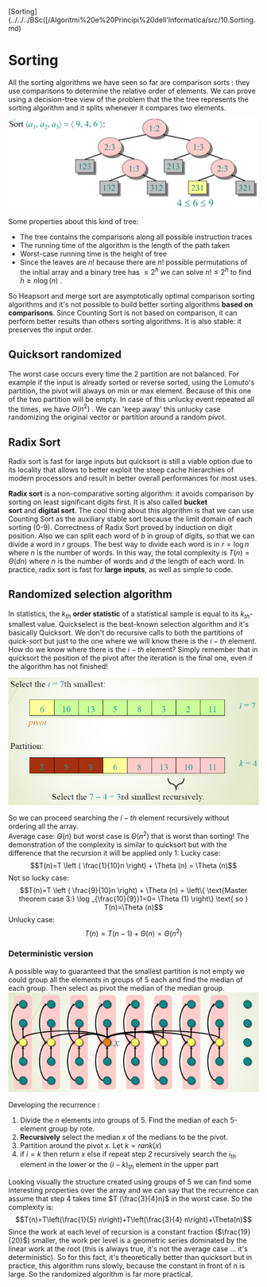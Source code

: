 [Sorting](../../../BSc([/Algoritmi%20e%20Principi%20dell'Informatica/src/10.Sorting.md)

# Sorting 

All the sorting algorithms we have seen so far are comparison sorts : they use comparisons to determine the relative order of elements.
We can prove using a decision-tree view of the problem that the  the tree represents the sorting algorithm and it splits whenever it compares two elements.

![](images/3d4ee25a2221f08b0b4a7dee1035b164.png)

Some properties about this kind of tree: 

- The tree contains the comparisons along all possible instruction traces
- The running time of the algorithm is the length of the path taken
- Worst-case running time is the height of tree
- Since the leaves are $n!$ because there are $n!$ possible permutations of the initial array and a binary tree has $\le 2^h$ we can solve $n! \le 2^h$ to find $h \ge n \log (n)$ .  

So Heapsort and merge sort are asymptotically optimal comparison sorting algorithms and it's not possible to build better sorting algorithms **based on comparisons**. 
Since Counting Sort is not based on comparison, it can perform better results than others sorting algorithms. It is also stable: it preserves the input order. 


## Quicksort randomized

The worst case occurs every time the 2 partition are not balanced. For example if the input is already sorted or reverse sorted, using the Lomuto's partition, the pivot will always on min or max element.  Because of this one of the two partition will be empty. In case of this unlucky event repeated all the times, we have $O(n^2)$ . We can 'keep away' this unlucky case randomizing the original vector or partition around a random pivot. 

## Radix Sort

Radix sort is fast for large inputs but quicksort is still a viable option due to its locality that allows to better exploit the steep cache hierarchies of modern processors and result in better overall performances for most uses.

**Radix sort** is a non-comparative sorting algorithm: it avoids comparison by sorting on least significant digits first. It is also called **bucket sort** and **digital sort**.
The cool thing about this algorithm is that we can use Counting Sort as the auxiliary stable sort because the limit domain of each sorting (0-9). 
Correctness of Radix Sort proved by induction on digit position. 
Also we can split each word of $b$ in group of digits, so that we can divide a word in $r$ groups. The best way to divide each word is in $r=\log n$ where $n$ is the number of words. In this way, the total complexity is $T(n)=\Theta(dn)$ where $n$ is the number of words and $d$ the length of each word. 
In practice, radix sort is fast for **large inputs**, as well as simple to code.  

## Randomized selection algorithm

In statistics, the $k_{th}$ **order statistic** of a statistical sample is equal to its $k_{th}$-smallest value. 
Quickselect is the best-known selection algorithm and it's basically Quicksort. 
We don't do recursive calls to both the partitions of quick-sort but just to the one where we will know there is the $i-th$ element. How do we know where there is the $i-th$ element? Simply remember that in quicksort the position of the pivot after the iteration is the final one, even if the algorithm has not finished! 

![](images/890c6fa2aa45e89825ab985981d6f731.png)

So we can proceed searching the $i-th$ element recursively without ordering all the array.     
Average case: $\Theta(n)$ but worst case is $\Theta (n^2)$ that is worst than sorting! 
The demonstration of the complexity is similar to quicksort but with the difference that the recursion it will be applied only 1:
Lucky case: $$T(n)=T \left ( \frac{1}{10}n \right) + \Theta (n) = \Theta (n)$$
Not so lucky case: $$T(n)=T \left ( \frac{9}{10}n \right) + \Theta (n) = \left\{ \text{Master theorem case 3:} \log _{\frac{10}{9}}1=0= \Theta (1) \right\} \text{ so } T(n)=\Theta (n)$$
Unlucky case: $$T(n)=T ( n -1) + \Theta (n) = \Theta (n^2)$$


### Deterministic version
 
A possible way to guaranteed that the smallest partition is not empty we could group all the elements in groups of 5 each and find the median of each group. Then select as pivot the median of the median group. 
![](images/b83b5758326dbf857474ef911ba97678.png)

Developing the recurrence :

1. Divide the $n$ elements into groups of 5. Find the median of each 5-element group by rote.
2. **Recursively** select the median $x$ of the medians to be the pivot.
3. Partition around the pivot $x$.  Let $k = rank(x)$
4. if  $i = k$ then return $x$ else if  repeat step _2_ recursively search the $i_{th}$ element in the lower or the $(i-k)_{th}$ element in the upper part

Looking visually the structure created using groups of 5 we can find some interesting properties over the array and we can say that the recurrence can assume that step 4 takes time $T (\frac{3}{4}n)$ in the worst case.
So the complexity is: 
$$T(n)=T\left(\frac{1}{5} n\right)+T\left(\frac{3}{4} n\right)+\Theta(n)$$
Since the work at each level of recursion is a constant fraction ($\frac{19}{20}$) smaller, the work per level is a geometric series dominated by the linear work at the root (this is always true, it's not the average case ... it's deterministic). So for this fact, it's theoretically better than quicksort but in practice, this algorithm runs slowly, because the constant in front of n is large. So the randomized algorithm is far more practical.